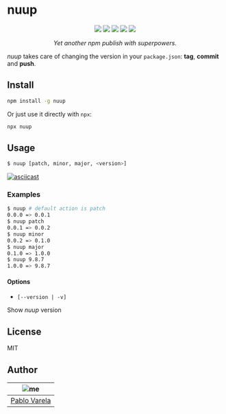 # nuup

<p align="center">
  <a href="https://travis-ci.org/pablopunk/nuup"><img src="https://img.shields.io/travis/pablopunk/nuup.svg" /></a>
  <a href="https://codecov.io/gh/pablopunk/nuup"><img src="https://img.shields.io/codecov/c/github/pablopunk/nuup.svg" /></a>
  <a href="https://standardjs.com"><img src="https://img.shields.io/badge/code_style-standard-brightgreen.svg" /></a>
  <a href="https://github.com/pablopunk/miny"><img src="https://img.shields.io/badge/made_with-miny-1eced8.svg" /></a>
  <a href="https://www.npmjs.com/package/nuup"><img src="https://img.shields.io/npm/dt/nuup.svg" /></a>
</p>

<p align="center">
  <i>Yet another npm publish with superpowers.</i>
</p>

*nuup* takes care of changing the version in your `package.json`: **tag**, **commit** and **push**.

## Install

```sh
npm install -g nuup
```

Or just use it directly with `npx`:

```sh
npx nuup
```


## Usage

```sh
$ nuup [patch, minor, major, <version>]
```

[![asciicast](https://asciinema.org/a/TmCFYO8SZ6t7K5S6DbSof6sNG.svg)](https://asciinema.org/a/TmCFYO8SZ6t7K5S6DbSof6sNG)

### Examples

```sh
$ nuup # default action is patch
0.0.0 => 0.0.1
$ nuup patch
0.0.1 => 0.0.2
$ nuup minor
0.0.2 => 0.1.0
$ nuup major
0.1.0 => 1.0.0
$ nuup 9.8.7
1.0.0 => 9.8.7
```

#### Options

* `[--version | -v]`

Show *nuup* version


## License

MIT


## Author

| ![me](https://gravatar.com/avatar/fa50aeff0ddd6e63273a068b04353d9d?size=100)           |
| --------------------------------- |
| [Pablo Varela](https://pablo.life)   |

